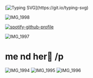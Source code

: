 
[![Typing SVG](https://readme-typing-svg.demolab.com?font=Fira+Code&size=11&pause=1000&color=8357C3&background=000000&width=435&lines=You+gave+me+all+sorts+of+accessories+%26+trinkets+to+remember+you+by;You+trusted+me+in+the+same+way+that+I+did+with+you%2C+so...;It's+not+that+I+can't+remember%2C+it's+that+I+don't+want+to+remember.)](https://git.io/typing-svg)

![IMG_1998](https://github.com/user-attachments/assets/836649be-8298-459f-9d78-34f22ade6b2d)








[![spotify-github-profile](https://spotify-github-profile.kittinanx.com/api/view?uid=31r2y3pavri7wn4c2nekhbpiangy&cover_image=true&theme=novatorem&show_offline=false&background_color=121212&interchange=false&bar_color=b1917b&bar_color_cover=false)](https://github.com/kittinan/spotify-github-profile)




![IMG_1997](https://github.com/user-attachments/assets/71eb3d13-294e-41a4-85b6-7521c933b88e)




 # me nd her💝 /p
![IMG_1994](https://github.com/user-attachments/assets/9d0838fe-f3b3-42f0-ab30-689e825871cb)
![IMG_1995](https://github.com/user-attachments/assets/d1f3923f-a90c-42dd-9116-1cf2f4f87270)
![IMG_1996](https://github.com/user-attachments/assets/ba93abf3-93a0-4f99-9129-5092db69abac)




